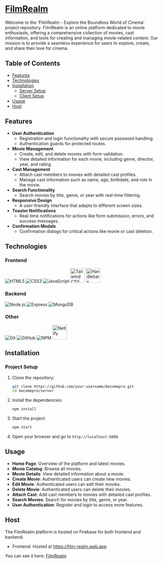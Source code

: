 # [FilmRealm](https://film-realm.web.app)

Welcome to the 'FilmRealm - Explore the Boundless World of Cinema' project repository. FilmRealm is an online platform dedicated to movie enthusiasts, offering a comprehensive collection of movies, cast information, and tools for creating and managing movie-related content. Our mission is to provide a seamless experience for users to explore, create, and share their love for cinema.

## Table of Contents

- [Features](#features)
- [Technologies](#technologies)
- [Installation](#installation)
  - [Server Setup](#server-setup)
  - [Client Setup](#client-setup)
- [Usage](#usage)
- [Host](#host)

## Features

- **User Authentication**
  - Registration and login functionality with secure password handling.
  - Authentication guards for protected routes.
- **Movie Management**
  - Create, edit, and delete movies with form validation.
  - View detailed information for each movie, including genre, director, year, and rating.
- **Cast Management**
  - Attach cast members to movies with detailed cast profiles.
  - Manage cast information such as name, age, birthdate, and role in the movie.
- **Search Functionality**
  - Search movies by title, genre, or year with real-time filtering.
- **Responsive Design**
  - A user-friendly interface that adapts to different screen sizes.
- **Toaster Notifications**
  - Real-time notifications for actions like form submission, errors, and success messages.
- **Confirmation Modals**
  - Confirmation dialogs for critical actions like movie or cast deletion.

## Technologies

### Frontend

<p>
  <img src="https://img.icons8.com/color/48/000000/html-5.png" alt="HTML5" />
  <img src="https://img.icons8.com/color/48/000000/css3.png" alt="CSS3" />
  <img src="https://img.icons8.com/color/48/000000/javascript.png" alt="JavaScript" />
  <img src="https://static-00.iconduck.com/assets.00/tailwind-css-icon-144x86-czphjb87.png" alt="Tailwind CSS" style="width: 48px; height: 48px;" />
  <img src="https://cdn.iconscout.com/icon/free/png-256/free-handlebars-logo-icon-download-in-svg-png-gif-file-formats--company-brand-world-logos-vol-9-pack-icons-282936.png" alt="Handlebars" style="width: 48px; height: 48px;" />
</p>

### Backend

<p>
  <img src="https://img.icons8.com/color/48/000000/nodejs.png" alt="Node.js" />
  <img src="https://img.icons8.com/color/48/000000/express.png" alt="Express" />
  <img src="https://img.icons8.com/color/48/000000/mongodb.png" alt="MongoDB" />
</p>

### Other

<p>
  <img src="https://img.icons8.com/color/48/000000/git.png" alt="Git" />
  <img src="https://img.icons8.com/color/48/000000/github.png" alt="GitHub" />
  <img src="https://img.icons8.com/color/48/000000/npm.png" alt="NPM" />
  <img src="https://static-00.iconduck.com/assets.00/netlify-icon-511x512-idkvcd89.png" alt="Netlify" style="width: 48px; height: 48px;" />
</p>

## Installation

### Project Setup

1. Clone the repository:

   ```sh
   git clone https://github.com/your-username/becomepro.git
   cd becomepro/server
   ```

2. Install the dependencies:

   ```sh
   npm install
   ```

3. Start the project:

   ```sh
   npm start
   ```

4. Open your browser and go to `http://localhost:5000`.

## Usage

- **Home Page**: Overview of the platform and latest movies.
- **Movie Catalog**: Browse all movies.
- **Movie Details**: View detailed information about a movie.
- **Create Movie**: Authenticated users can create new movies.
- **Edit Movie**: Authenticated users can edit their movies.
- **Delete Movie**: Authenticated users can delete their movies.
- **Attach Cast**: Add cast members to movies with detailed cast profiles.
- **Search Movies**: Search for movies by title, genre, or year.
- **User Authentication**: Register and login to access more features.

## Host

The FilmRealm platform is hosted on Firebase for both frontend and backend.

- Frontend: Hosted at https://film-realm.web.app

You can see it here: <a href="https://film-realm.web.app">FilmRealm</a>
